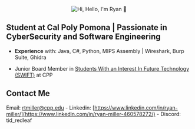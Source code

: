 <p align="center">
  <img src="https://github.com/RedLeafe/RedLeafe/blob/main/Assests/photoshopAnimation.gif?raw=true" alt="Hi, Hello, I'm Ryan 👋">
</p>

## Student at Cal Poly Pomona | Passionate in CyberSecurity and Software Engineering

- **Experience** with: Java, C#, Python, MIPS Assembly | Wireshark, Burp Suite, Ghidra

- Junior Board Member in [Students With an Interest In Future Technology (SWIFT)](https://www.calpolyswift.org/) at CPP

## Contact Me

Email: [rtmiller@cpp.edu](mailto:rtmiller@cpp.edu) - Linkedin: [https://www.linkedin.com/in/ryan-miller/](https://www.linkedin.com/in/ryan-miller-460578272/) - Discord: tid_redleaf

